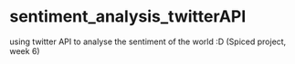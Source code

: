 # sentiment_analysis_twitterAPI
using twitter API to analyse the sentiment of the world :D (Spiced project, week 6)
